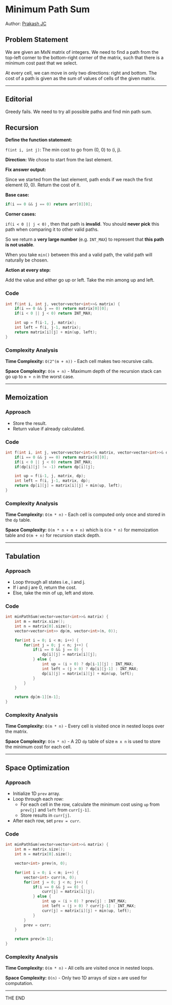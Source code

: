 # Minimum Path Sum

Author: [Prakash JC](https://github.com/prakash079513)

## Problem Statement

We are given an MxN matrix of integers. We need to find a path from the top-left corner to the bottom-right corner of the matrix, such that there is a minimum cost past that we select.

At every cell, we can move in only two directions: right and bottom. The cost of a path is given as the sum of values of cells of the given matrix.

---

## Editorial

Greedy fails. We need to try all possible paths and find min path sum.

## Recursion

**Define the function statement:**

`f(int i, int j)`: The min cost to go from (0, 0) to (i, j).

**Direction:** We chose to start from the last element.

**Fix answer output:**

Since we started from the last element, path ends if we reach the first element (0, 0). Return the cost of it.

**Base case:**

```cpp
if(i == 0 && j == 0) return arr[0][0];
```

**Corner cases:**

`if(i < 0 || j < 0)` , then that path is **invalid**. You should **never pick** this path when comparing it to other valid paths.

So we return a **very large number** (e.g. `INT_MAX`) to represent that **this path is not usable**.

When you take `min()` between this and a valid path, the valid path will naturally be chosen.

**Action at every step:**

Add the value and either go up or left. Take the min among up and left.

### Code

```cpp
int f(int i, int j, vector<vector<int>>& matrix) {
    if(i == 0 && j == 0) return matrix[0][0];
    if(i < 0 || j < 0) return INT_MAX;

    int up = f(i-1, j, matrix);
    int left = f(i, j-1, matrix);
    return matrix[i][j] + min(up, left);
}
```

### Complexity Analysis

**Time Complexity:** `O(2^(m + n))` - Each cell makes two recursive calls.

**Space Complexity:** `O(m + n)` - Maximum depth of the recursion stack can go up to `m + n` in the worst case.

---

## Memoization

### Approach

- Store the result.
- Return value if already calculated.

### Code

```cpp
int f(int i, int j, vector<vector<int>>& matrix, vector<vector<int>>& dp) {
    if(i == 0 && j == 0) return matrix[0][0];
    if(i < 0 || j < 0) return INT_MAX;
    if(dp[i][j] != -1) return dp[i][j];

    int up = f(i-1, j, matrix, dp);
    int left = f(i, j-1, matrix, dp);
    return dp[i][j] = matrix[i][j] + min(up, left);
}
```

### Complexity Analysis

**Time Complexity:** `O(m * n)` - Each cell is computed only once and stored in the `dp` table.

**Space Complexity:** `O(m * n + m + n)` which is `O(m * n)` for memoization table and `O(m + n)` for recursion stack depth.

---

## Tabulation

### Approach

- Loop through all states i.e., i and j.
- If i and j are 0, return the cost.
- Else, take the min of up, left and store.

### Code

```cpp
int minPathSum(vector<vector<int>>& matrix) {
    int m = matrix.size();
    int n = matrix[0].size();
    vector<vector<int>> dp(m, vector<int>(n, 0));

    for(int i = 0; i < m; i++) {
        for(int j = 0; j < n; j++) {
            if(i == 0 && j == 0) {
                dp[i][j] = matrix[i][j];
            } else {
                int up = (i > 0) ? dp[i-1][j] : INT_MAX;
                int left = (j > 0) ? dp[i][j-1] : INT_MAX;
                dp[i][j] = matrix[i][j] + min(up, left);
            }
        }
    }

    return dp[m-1][n-1];
}
```

### Complexity Analysis

**Time Complexity:** `O(m * n)` - Every cell is visited once in nested loops over the matrix.

**Space Complexity:** `O(m * n)` - A 2D `dp` table of size `m x n` is used to store the minimum cost for each cell.

---

## Space Optimization

### Approach

- Initialize 1D `prev` array.
- Loop through each row:
  - For each cell in the row, calculate the minimum cost using `up` from `prev[j]` and `left` from `curr[j-1]`.
  - Store results in `curr[j]`.
- After each row, set `prev = curr`.

### Code

```cpp
int minPathSum(vector<vector<int>>& matrix) {
    int m = matrix.size();
    int n = matrix[0].size();

    vector<int> prev(n, 0);

    for(int i = 0; i < m; i++) {
        vector<int> curr(n, 0);
        for(int j = 0; j < n; j++) {
            if(i == 0 && j == 0) {
                curr[j] = matrix[i][j];
            } else {
                int up = (i > 0) ? prev[j] : INT_MAX;
                int left = (j > 0) ? curr[j-1] : INT_MAX;
                curr[j] = matrix[i][j] + min(up, left);
            }
        }
        prev = curr;
    }

    return prev[n-1];
}
```

### Complexity Analysis

**Time Complexity:** `O(m * n)` - All cells are visited once in nested loops.

**Space Complexity:** `O(n)` - Only two 1D arrays of size `n` are used for computation.

---

THE END
